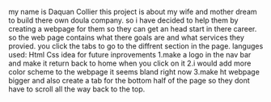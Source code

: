 my name is Daquan Collier
this project is about my wife and mother dream to build there own doula company.
so i have decided to help them by creating a webpage for them so they can get an head start in there career. so the web page contains what there goals are and what services they provied.
you click the tabs to go to the diffrent section in the page.
languges used:
Html
Css
idea for future inprovements
1.make a logo in the nav bar and make it return back to home when you click on it
2.i would add more color scheme to the webpage it seems bland right now
3.make ht webpage bigger and also create a tab for the bottom half of the page so they dont have to scroll all the way back to the top.